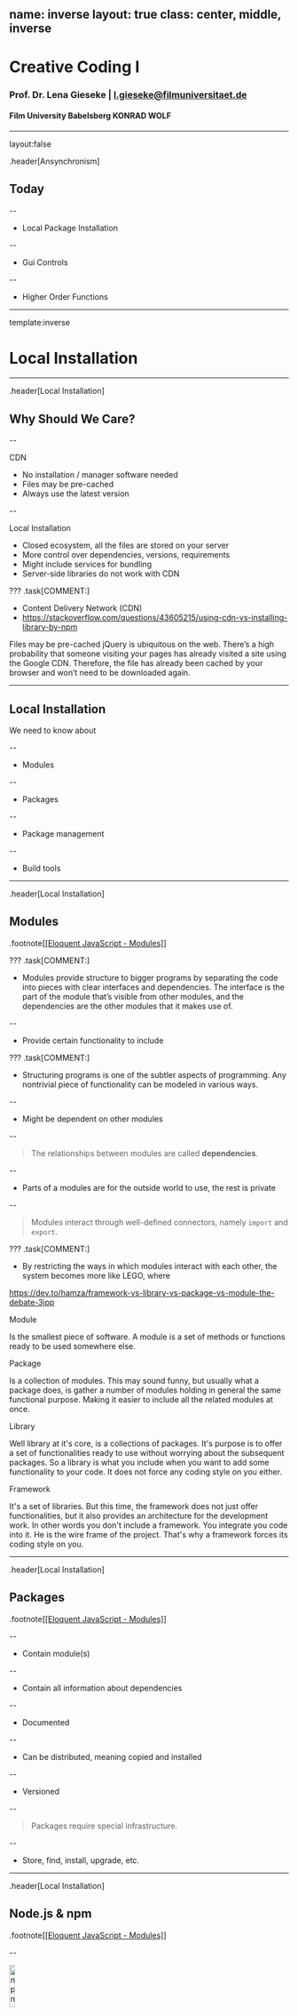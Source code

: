 name: inverse
layout: true
class: center, middle, inverse
---


# Creative Coding I


### Prof. Dr. Lena Gieseke | l.gieseke@filmuniversitaet.de  

#### Film University Babelsberg KONRAD WOLF


---
layout:false

.header[Ansynchronism]

## Today

--
* Local Package Installation

--
* Gui Controls

--
* Higher Order Functions

---
template:inverse

# Local Installation


---
.header[Local Installation]


## Why Should We Care?

--

CDN

* No installation / manager software needed
* Files may be pre-cached
* Always use the latest version

--

Local Installation 

* Closed ecosystem, all the files are stored on your server
* More control over dependencies, versions, requirements
* Might include services for bundling
* Server-side libraries do not work with CDN 



???
.task[COMMENT:]  

*  Content Delivery Network (CDN)
*  https://stackoverflow.com/questions/43605215/using-cdn-vs-installing-library-by-npm

Files may be pre-cached
jQuery is ubiquitous on the web. There’s a high probability that someone visiting your pages has already visited a site using the Google CDN. Therefore, the file has already been cached by your browser and won’t need to be downloaded again.

---

## Local Installation

We need to know about

--

* Modules

--
* Packages

--
* Package management

--
* Build tools


---
.header[Local Installation]

## Modules

.footnote[[[Eloquent JavaScript - Modules]](https://eloquentjavascript.net/10_modules.html#h_zWTXAU93DC)]


???
.task[COMMENT:]  

* Modules provide structure to bigger programs by separating the code into pieces with clear interfaces and dependencies. The interface is the part of the module that’s visible from other modules, and the dependencies are the other modules that it makes use of.

--
* Provide certain functionality to include


???
.task[COMMENT:]  

* Structuring programs is one of the subtler aspects of programming. Any nontrivial piece of functionality can be modeled in various ways.

--
* Might be dependent on other modules

--
  
> The relationships between modules are called **dependencies**.

--

* Parts of a modules are for the outside world to use, the rest is private

--

> Modules interact through well-defined connectors, namely `import` and `export`.




???
.task[COMMENT:]  

* By restricting the ways in which modules interact with each other, the system becomes more like LEGO, where

https://dev.to/hamza/framework-vs-library-vs-package-vs-module-the-debate-3jpp
  

Module

Is the smallest piece of software. A module is a set of methods or functions ready to be used somewhere else.  
  
Package

Is a collection of modules. This may sound funny, but usually what a package does, is gather a number of modules holding in general the same functional purpose. Making it easier to include all the related modules at once.  
  
Library

Well library at it's core, is a collections of packages. It's purpose is to offer a set of functionalities ready to use without worrying about the subsequent packages. So a library is what you include when you want to add some functionality to your code. It does not force any coding style on you either.  
  
Framework

It's a set of libraries. But this time, the framework does not just offer functionalities, but it also provides an architecture for the development work. In other words you don't include a framework. You integrate you code into it. He is the wire frame of the project. That's why a framework forces its coding style on you.

---
.header[Local Installation]
## Packages


.footnote[[[Eloquent JavaScript - Modules]](https://eloquentjavascript.net/10_modules.html#h_zWTXAU93DC)]

--
* Contain module(s)

--
* Contain all information about dependencies

--
* Documented

--
* Can be distributed, meaning copied and installed

--
* Versioned

--

> Packages require special infrastructure.

--
  
* Store, find, install, upgrade, etc.

---
.header[Local Installation]

## Node.js & npm

.footnote[[[Eloquent JavaScript - Modules]](https://eloquentjavascript.net/10_modules.html#h_zWTXAU93DC)]

--

<img src="../02_scripts/img/web/npm.png" alt="npm" style="width:14%;">

* Online repository for JavaScript packages
* An installation and management program
* Comes with useful command line tools, e.g. to run your app
* npm is part of Node.js

--

<img src="../02_scripts/img/web/node.png" alt="node" style="width:28%;">

* An open-source, cross-platform JavaScript runtime environment

---
## Node.js

--

![client_server](../02_scripts/img/web/client_server.png)  

--

* The back-end, meaning the 'engine' of an application in contrast to its front-end interface and interactions.  

--
* Powerful for scalable, data-intensive and real-time apps

???

* As homework you have to install node. This might lead to problems, do it early.
* https://nodejs.org/en/download/

---
## Node.js

The *Hello World* of Node.js is a web server:

```js
const http = require('node:http');

const hostname = '127.0.0.1';
const port = 3000;

const server = http.createServer((req, res) => {
  res.statusCode = 200;
  res.setHeader('Content-Type', 'text/plain');
  res.end('Hello World\n');
});

server.listen(port, hostname, () => {
  console.log(`Server running at http://${hostname}:${port}/`);
});
```

.footnote[[[nodejs.org]](https://nodejs.org/en/learn/getting-started/introduction-to-nodejs)]


???
.task[COMMENT:]  

* 2324/code/node/server.js

---
.header[Node.js]

## Version Managing (Optional)

The node.js version you are using matters a lot! 

--

* Different projects may require different versions of Node.js

--
* Use a tool to manage different versions for Node.js

--

> Yes, we need a package manager for installing an environment that gives us then a package manger...


--

There are [several package manager](https://nodejs.org/en/download/package-manager/) that help you with organizing node versions.
  

???
.task[COMMENT:]  
  
I personally like nvm as it is simple and straight-forward to use (it is actually just a bash script).


.footnote[[freecodecamp](https://www.freecodecamp.org/news/node-version-manager-nvm-install-guide/)]


---
.header[Node.js]

## NVM

[NVM](https://github.com/nvm-sh/nvm/blob/master/README.md) allows you to **install different versions** of Node, **and switch** between these versions depending on the project that you're working on via the command line.

--

<br >

Hence, for getting Node.js, we 

1. Install NVM (or any node version manager of your choice)
2. With NVM install node



???

nvm install --lts

For now, we are just going to work with the latest Node.js version. But keep in mind that if you are ever running into version issues with Node.js, you can switch versions with nvm.
  
https://heynode.com/tutorial/install-nodejs-locally-nvm/

---
## Node.js

### *Or simply download the latest version of [Node.js](https://nodejs.org/en/download)* 😎


---
## Node.js

You can use node to run JavaScript code. 

--

<br >

To execute the JavaScript file, run in a terminal for example:

```bash
node cc1_ws2324_test_01.js
```

???

* For programming a server in JavaScript we need now the web specific functionality of JavaScript, which I introduce in the following.


---
.header[Node.js] 

## npm

--

* The *node package manager* for JavaScript

--
* Comes with node

--
* The world’s largest software registry with more than two million packages


???
.task[COMMENT:]  

* https://www.npmjs.com/

--
### npm CLI

* Command-line interface
* Toolkit for building apps

--

```
npm run X
```

---
.header[Local Installation]

## Node.js & npm

You can check a proper installation with the flag `-v`, which should return the installed version:

```
node -v         // v20.10.0
```

  
```
npm -v          // 10.2.3
```

---
.header[Node.js | npm] 

## Package Installations

For using packages and frameworks, for each project you have 

--
1. to initialize the npm environment and 

--
2. install the packages you want to use.

---
.header[Node.js | npm] 

## 1. Initializing the Node Environment


```node
npm init
```

* Configure the development environment in the current folder

???

.task[TASK:]  

* Show
* mkdir moo
* cd moo
* npm init

rm -r testing

--

* Creates a `package.json` file

--
    * Dependencies: tracks which packages we install 

--
    * Script commands to run your package in different states, e.g. development vs. deployment

--
    * Description, license, etc.

---
.header[Node.js | npm] 

## 1. Initializing the Node Environment


If you know that you are going with a standard setup (which is usually the case for now), you can also set default values with:

```node
npm init -y
```

???

.task[COMMENT:]  

* The `-y` flag means that npm will use default values instead of going through the interactive process asking questions in regard to the configuration settings.


---
.header[Node.js | npm] 

## 2. Packages

`npm install packagename` 

* Installs a package locally (inside of your project folder)

???

.task[COMMENT:]  


--

E.g., we need the three.js module:

```
npm install three
```


???

.task[COMMENT:]  

* Show package.json 

---
.header[Node.js | npm] 

## 2. Packages

After installing a package, we track in

--
* `package.json`: name and version with tolerance

--
* `package-lock.json`: the exact name and version

--

The actual code is in the folder

* `node_modules/`
    * Do not touch this folder
    * Do not commit this folder

--

To re-install you project you can use `npm install package.json`!




???
.task[COMMENT:]  

* No need for the `node_modules/` files.
To use a package within node use `require` and the package name, e.g.

```js
const cowsay = require('cowsay');
```

* `require` is the node version of `import`



```js
let cowsay = require("cowsay");

console.log(cowsay.say({
    text : "Hello, my name is Henry. I am cow. Love me!",
    e : "oo",
    T : "u"
}));
```


---
.header[Local Installation]

## Summary

Install once

* Node.js
* npm

--
  
For each project do

```
npm init -y
```

--
  
For each package do

```
npm install packagename
```

---
.header[Local Installation]

## three.js

```
npm install three
```

--

```
npm install vite
```

--
* Recommended by three.js as development environment

--
* Optimizes the development experience (quick server updates, etc.)

--
* Helps us later to bundle and employ a project (vite is a **build tool**)

--

  
You could also install multiple packages at once:

```
npm install three vite
```


???
.task[COMMENT:]  

* https://gsap.com/


---
.header[Local Installation | three.js]

## How To Run

--
  
In `package.json` we define how to run our app:

```js
{
  // ...
  "scripts": {
    "dev": "vite",
    "build": "vite build"
  },
  // ...
}
```

--
* **`npm run dev`** to start the development server

.footnote[[[three.js Journey]](https://threejs-journey.com/lessons/first-threejs-project#basic-website)]

???
.task[COMMENT:]  

We are using the vite package to run our code.
* `dev` executes `vite`, and `build` executes `vite build` by using the vite/ dependency from the node_modules/ folder.

--
* `npm run X` runs the command under the key X inside scripts object

---
.header[Local Installation | three.js]

## How To Run

`npm run dev`

* You are now running a web server
    * If the page doesn’t open, the terminal should display a local URL such as http://localhost:5173/
    * Open that URL manually

--
* Detects file changes

--
* `CTRL + C` to stop the server


---
template:inverse

## GUIs

---
## GUIs

While you can create your own debug UI using HTML / CSS / JS, there are already multiple libraries:

.footnote[[[three.js Journey]](https://threejs-journey.com/lessons/debug-ui#introduction)]

.left-even[
* [dat.GUI](https://github.com/dataarts/dat.gui)
* [lil-gui](https://lil-gui.georgealways.com/)
* [control-panel](https://github.com/freeman-lab/control-panel)
* [ControlKit](https://github.com/automat/controlkit.js)
* [Uil](https://github.com/lo-th/uil)
* [Tweakpane](https://cocopon.github.io/tweakpane/)
* [Guify](https://github.com/colejd/guify)
* [Oui](https://github.com/wearekuva/oui)
]



--
.right-even[
* Not three.js specific
* Possibly *debug UIs*
]


???
.task[COMMENT:]  

* https://bruno-simon.com/#debug

---
.header[GUIs]

## `lil-gui`

--
* Often used in combination with three.js

--
* Replacement for dat.GUI

--
* [Various of features and styles](https://lil-gui.georgealways.com/examples/kitchen-sink/)
    * Numbers and Sliders
    * Dropdowns
    * Color
    * Text
    * Checkbox
    * Select
    * Button



???
.task[COMMENT:]  

* https://threejs.org/examples/#webgl_animation_skinning_morph
* https://filters.pixijs.download/main/demo/index.html

    * Range —for numbers with minimum and maximum value
    * Color —for colors with various formats
    * Text —for simple texts
    * Checkbox —for booleans (true or false)
    * Select —for a choice from a list of values
    * Button —to trigger functions

---
.header[GUIs]

## `lil-gui`

* Install the package:  

`npm install lil-gui`  
  
--

* Import the code

```js
import { GUI } from 'lil-gui';
```

--
* Create an instance

```js
const gui = new GUI();
```

---
.header[GUIs | `lil-gui`]

## Adding Controllers

--

We always need to **modify an object's property**:
  
<br >
`gui.add(object, property)`

--

```
gui.add(mesh.position, 'y')
```

--

You can specify the minimum value, the maximum value, the precision and give a name:

```
gui.add(mesh.position, 'y', - 10, 10, 0.01, 'Elevation');
```



.footnote[[[three.js Journey]](https://threejs-journey.com/lessons/debug-ui#introduction)]

---
.header[GUIs | `lil-gui`]

## Adding Controllers

For better readability, you can chain the parameter properties:

```
gui.add(mesh.position, 'y').min(- 10).max(10).step(0.01).name('Elevation');
```

.footnote[[[three.js Journey]](https://threejs-journey.com/lessons/debug-ui#introduction)]

--

```
gui
    .add(mesh.position, 'y')
    .min(- 10)
    .max(10)
    .step(0.01)
    .name('Elevation');
```

--

[https://lil-gui.georgealways.com/#Guide#Numbers-and-Sliders](https://lil-gui.georgealways.com/#Guide#Numbers-and-Sliders)

---
.header[GUIs | `lil-gui` | Adding Controllers]

## Property Types

```
gui.add(material, 'wireframe')
```

--

<br >

**lil-gui will choose an appropriate controller based on the property's data type.** 

.footnote[[[lil-gui Documentation]](https://lil-gui.georgealways.com/#Guide)]

--

<br >

Since 'wireframe' is a boolean, a checkbox is created.

---
.header[GUIs | `lil-gui` | Adding Controllers]

## Property Types

```
gui.add( obj, 'boolean property' );      // checkbox
gui.add( obj, 'string property' );       // text field
gui.add( obj, 'number property' );       // number field
gui.add( obj, 'function property' );     // button
```



---
.header[GUIs | `lil-gui`]

## Non-Property Controls

--

```
let myValue = 24;
gui.add(myValue, ?);
```

--

For adjusting your own variable, wrap them in a JavaScript object:

```
const myObject = { myValue: 24 };
gui.add(myObject, 'myValue');
```

---
.header[GUIs | `lil-gui`]

## Buttons

By default, if we pass a function as property, a button is created.

--

```
function myCallbackFunc()
{
    console.log('Do stuff');
}
```

--

```
const guiParams = {doStuff: myCallbackFunc};
gui.add(guiParams, 'doStuff');
```

---
.header[GUIs | `lil-gui`]

## Change Events

If you want to call a function every time a controller is changed, you can pass it to the controller's `onChange` method.  

--

<br >
The new value will be passed to your function after every change.

.footnote[[[lil-gui Documentation]](https://lil-gui.georgealways.com/#Guide)]


???
.task[COMMENT:]  

* So long as it originates from that controller and not from code elsewhere

---
.header[GUIs | `lil-gui`]

## Change Events

```js
const guiParams = { elevate: 3 };
```
--
```js
function elevateFunc(value)
{
    mesh1.position.y = value;
    mesh2.position.y = value;
}
```
--
```js
gui
    .add(guiParams, 'elevate')
    .min(-10)
    .max(10)
    .step(0.1)
    .onChange(elevateFunc);
```


---
.header[GUIs | `lil-gui` | Change Events]

## Different Notation

```js
const guiParams = { elevate: 3 };

gui
    .add(guiParams, 'elevate')
    .min(-10)
    .max(10)
    .step(0.1)
    .onChange(value =>
    {
        icosa.position.y = value;
        icosaWire.position.y = value;
    })
```



---
template: inverse

# Asynchronism


???
.task[COMMENT:]  

* What does it mean?
    * Occurring at different times
    * Allowing the client to continue during processing
    * Having many actions occurring at a time, in any order, without waiting for each other.
* Do you have examples for asynchronity in every day life?
    * Recorded communication
    * Personal plans alla "when I have done this, I will..."
    * Promises
    * Thinking in general?
* How does the digital transformation re-shape time for us?
* Which role does asynchronism play in regard to web development?


---

## Asynchronism

With this chapter you will

--
* understand and be be able to work with JavaScript functions
    * higher order functions 
    * modern (> ECMAScript 2015) syntax
    * asynchronous functionality
--
* and with that **practice your algorithmic thinking**!


---

## Asynchronism

--

In a *synchronous* programming model, things happen one at a time.  
  
--
<br >
  
A **single thread** of control:

```
1 thread ->   |<---A---->||<----B---------->||<------C----->|
```

.footnote[[[Eloquent Javascript]](https://eloquentjavascript.net/11_async.html), [[stackoverflow]](https://stackoverflow.com/questions/748175/asynchronous-vs-synchronous-execution-what-is-the-difference)]

???

*synchronous*: When you call a function that performs a long-running action, it returns only when the action has finished and it can return the result. This stops your program for the time the action takes.
  
Synchronous or Synchronized means "connected", or "dependent" in some way. In other words, two synchronous tasks must be aware of one another, and one task must execute in some way that is dependent on the other, such as wait to start until the other task has completed.
  
> You are in a queue to get a movie ticket. You cannot get one until everybody in front of you gets one, and the same applies to the people queued behind you.

  

* The thick lines represent time the program spends running normally, and the thin lines represent time spent waiting for the network. 
* In the synchronous model, the time taken by the network is part of the timeline for a given thread of control.

https://stackoverflow.com/questions/748175/asynchronous-vs-synchronous-execution-what-is-the-difference

--
  
**Parallel threads** of control:

```
thread A -> |<---A---->|   
                        \  
thread B ------------>   ->|<----B---------->|   
                                              \   
thread C ---------------------------------->   ->|<------C----->| 
```


???
.task[COMMENT:]  

A thread is another running program whose execution may be interleaved with other programs by the operating system—since most modern computers contain multiple processors, multiple threads may even run at the same time, on different processors. A second thread could start the second request, and then both threads wait for their results to come back, after which they resynchronize to combine their results.


---

## Asynchronism

An *asynchronous* model allows multiple things to happen at the same time.  

???

*asynchronous*: When you start an action, your program continues to run. When the action finishes, the program is informed and gets access to the result (for example, the data read from disk).
  
Asynchronous means they are totally independent and neither one must consider the other in any way, either in the initiation or in execution.

> You are in a restaurant with many other people. You order your food. Other people can also order their food, they don't have to wait for your food to be cooked and served to you before they can order. In the kitchen restaurant workers are continuously cooking, serving, and taking orders. People will get their food served as soon as it is cooked.

  
In the asynchronous model, starting a network action conceptually causes a split in the timeline. The program that initiated the action continues running, and the action happens alongside it, notifying the program when it is finished.
  
Another way to describe the difference is that waiting for actions to finish is **implicit** in the synchronous model, while it is **explicit**, under our control, in the asynchronous one.
  
Asynchronicity cuts both ways. It makes expressing programs that do not fit the straight-line model of control easier, but it can also make expressing programs that do follow a straight line more awkward. We’ll see some ways to address this awkwardness later in the chapter.

Both of the important JavaScript programming platforms—browsers and Node.js—make operations that might take a while asynchronous, rather than relying on threads. Since programming with threads is notoriously hard (understanding what a program does is much more difficult when it’s doing multiple things at once), this is generally considered a good thing.


--
<br >
  
**Async threads** of control:  
  
```
         A-Start ------------------------------------------ A-End   
           | B-Start -----------------------------------------|--- B-End   
           |    |      C-Start ------------------- C-End      |      |   
           |    |       |                           |         |      |
           V    V       V                           V         V      V      
1 thread->|<-A-|<--B---|<-C-|-A-|-C-|--A--|-B-|--C-->|---A---->|--B-->| 
```

.footnote[[[Eloquent Javascript]](https://eloquentjavascript.net/11_async.html), [[stackoverflow]](https://stackoverflow.com/questions/748175/asynchronous-vs-synchronous-execution-what-is-the-difference)]


---
.header[Asynchronism]

## Callbacks

--
Give functions that perform a slow action as argument the next function that should be executed when the action is finished.  
<br >
  
Such a function is called a *callback* function. 


???
.task[COMMENT:]  

* One approach to asynchronous programming is to make functions that perform a slow action take an extra argument, called a *callback* function. 

--

<br >

The action is started, and when it finishes, the callback function is called *with the result* from the action.

---
.header[Asynchronism]

## Callbacks

```js
myFunc(myCallbackFunc, arg1, ...);
```


???
.task[COMMENT:]  

`myFunc` is implemented so that `myCallbackFunc` is called, once `myFunc` is done.

--

> Callbacks are the veins of a web application. They enable a balanced, non-blocking flow of asynchronous control going back and forth between parts of the application.

[[Fred Schott]](../02_scripts/http:6/fredkschott.com/post/2014/03/understanding-error-first-callbacks-in-node-js/)

---
.header[Asynchronism]

## Callbacks

```js
setTimeout(print, 500, "Time is up");

function print(strData)
{
    console.log(strData);
}
```

???

The `setTimeout` function, available both in Node.js and in browsers, waits a given number of milliseconds (a second is a thousand milliseconds) and then calls a function.
* https://developer.mozilla.org/en-US/docs/Web/API/setTimeout

* Show in browser
* https://p5js.org/reference/#/p5/createCanvas
* https://p5js.org/reference/#/p5.Element/doubleClicked

---
.header[Asynchronism]

## Callbacks

Callback functions enable the creation of **dependencies** and **follow-up functionality** if a certain event happened.

--

```js
function setup()
{
    let canvas = createCanvas(512, 512);
    canvas.doubleClicked(changeColor);

    background(240);
}

function changeColor()
{
    background(random(255), random(255), random(255));
}
```

---
.header[Asynchronism]

## Callbacks

```js
function elevateFunc(value){
    mesh1.position.y = value;
    mesh2.position.y = value;
}

const guiParams = { elevate: 3 };

gui
    .add(guiParams, 'elevate')
    .min(-10)
    .max(10)
    .step(0.1)
    .onChange(elevateFunc);
```

---
.header[Asynchronism]

## Callbacks

The callback functionality and the option to pass a function as an argument is based on the principle of *higher order functions*.

---
template: inverse

# Higher Order Functions


???
.task[COMMENT:]  

* What are higher order functions?
* Higher-order functions allow us to abstract over *actions*, not just *values*. They come in several forms. For example, we can have functions that create new functions.
* We have already used higher order function by adding a function as callback to an event listeners.  

---

## Higher Order Functions

In mathematics and computer science, a higher-order function is a function that does at least one of the following:

* it takes one or more functions as arguments
* it returns a function as its result

--

Functions are regular objects in JavaScript and they can be handled almost the same as objects.  



???

This means that functions operate on other functions, either by taking them as arguments or by returning them. 

Higher-order functions allow us to abstract over *actions*, not just *values*. They come in several forms. For example, we can have functions that create new functions.

We have already used higher order function by adding a function as callback to an event listeners.  

[[Wikipedia: Higher-order function]](https://en.wikipedia.org/wiki/Higher-order_function)

---

## Higher Order Functions

Three exemplary higher-order functions, taking another function as argument, are `map`, `filter`, and `reduce` for working with arrays. 

--

* `map` applies a function to each element of its list

--
* `filter` removes all elements of a list not satisfying a condition

--
* `reduce` successively applies a binary operation to pairs of the list and therefore reduces the list to a value

???

Each programming language supporting programming in the functional style supports at least the three functions map, filter, and reduce. The names of the three functions have variations in the different programming languages. 

---
.header[Higher Order Functions]

## `map`

```js
let lengths = ["Bilbo", "Gandalf", "Nazgul"].map(getLength);

function getLength(item)
{
    return item.length;
}
console.log(lengths); 
```

--

```
// 5,7,6
```

---
.header[Higher Order Functions]

## `reduce`


`array.reduce(function(total, currentValue, currentIndex, arr), initialValue)`

--

```js
let sum = [15.6, 2.3, 1.1, 4.7].reduce(getSum, 0);

function getSum(total, num) 
{
    return total + Math.round(num);
}
console.log(sum); 
```

--

```
// 24
```


---

.center[<img src="../02_scripts/img/04/mapfilterreduce.jpg" alt="mapfilterreduce" style="width:80%;">[[Modernes Cpp]](https://www.modernescpp.com/index.php/higher-order-functions)]


---

## Higher Order Functions

JavaScript offers two ways to write the code for higher order functions more compactly:

--

* ***Anonymous*** functions

--
* ***Arrow*** functions 
  
--
    * The modern and preferred way

---
template:inverse

# Anonymous Functions

???

TASK: Does anyone know what these are?

* anonymous functions are functions that are dynamically declared at runtime.

---
.header[Higher Order Functions]

## Anonymous Functions


They are called *anonymous* functions because they aren’t given a name in the same way as normal functions.  

--

```js
function() {
    // Function Body
}
```

--

*An anonymous function is a function without a name.*

--

Hence, anonymous functions are 

--
* directly placed, where they are needed, or 

--
* stored in a variable.

---
.header[Higher Order Functions | Anonymous Functions]

## Separate Function Definition

```js
function setup()
{
    let canvas = createCanvas(512, 512);
    canvas.doubleClicked(changeColor);

    background(240);
}

function changeColor()
{
    background(random(255), random(255), random(255));
}
```

---
.header[Higher Order Functions | Anonymous Functions]

## Directly Placed

```js
function setup()
{
    let canvas = createCanvas(512, 512);

    // The callback as anonymous function
    canvas.doubleClicked(function()
    {
        background(random(255), random(255), random(255));
    });

    background(240);
}
```

--
  
The value of the first argument of the `.doubleClicked()` event is a function without a name.


???
.task[COMMENT:]  

* The above makes use of the principle of higher order functions. 

---
.header[Higher Order Functions | Anonymous Functions]

## Directly Placed


```js
let lengths = ["Bilbo", "Gandalf", "Nazgul"].map(getLength);

function getLength(item)
{
    return item.length;
}

console.log(lengths); // 5,7,6
```
  
--

```js
let lengths = ["Bilbo", "Gandalf", "Nazgul"].map(function (item)
{
    return item.length;
});

console.log(lengths); // 5,7,6
```

---
.header[Higher Order Functions | Anonymous Functions]

## Stored In a Variable

Anonymous function can also be stored in and invoked (called) using a variable name.

```js
const greatMath = function (a, b) {return a * b};

let result = greatMath(4, 3);

console.log(result);
```

--

This is also called a *function expression*. 

--

<br >
Function expressions stored in variables do not need function names. They are always invoked using the variable name.


???
.task[COMMENT:]  

* What is the difference between a functions declaration and a function expression?
* https://stackoverflow.com/questions/1013385/what-is-the-difference-between-a-function-expression-vs-declaration-in-javascrip
    * Function declarations load before any code is executed.
    * Function expressions load only when the interpreter reaches that line of code.


---
.header[Higher Order Functions]

## Function Expressions

The subtle difference between a functions declaration and a function expression is *when* a function is created by the JavaScript engine:

--

* A function expression is created when the execution reaches it and is usable only from that moment on.

--

* A function declaration can be called earlier than it is defined.

???

For example, a global Function Declaration is visible in the whole script, no matter where it is.  

That’s due to internal algorithms. When JavaScript prepares to run the script, it first looks for global Function Declarations in it and creates the functions. We can think of it as an “initialization stage”.  

And after all Function Declarations are processed, the code is executed. So it has access to these functions.


---
.header[Higher Order Functions]

## Function Expressions

For example, this works:

```js
//Function Declaration

sayHi("Hans"); // Hello, Hans

function sayHi(name)
{
    console.log("Hello " + name);
}
```
--

The function declaration `sayHi` is created when JavaScript is preparing to start the script and is visible everywhere in it.

---
.header[Higher Order Functions]

## Function Expressions

If it were a function expression, then it wouldn’t work:

```js
//Function Expression

sayHi("Hans"); // error!

const sayHi = function(name)
{
    console.log("Hello " + name);
};
```

---
.header[Higher Order Functions]

## Anonymous Functions

All this is possible because functions in Javascript are just a special type of object. 

--

<br >

This means they can be used in the same way as any other object. 

--
* Stored in variables
* Passed to other functions
* Be returned from functions

[[javaScript.info]](../02_scripts/https6//www.w3schools.com/js/js_function_definition.asp)

???
.task[COMMENT:]  

* text
They can be stored in variables, passed to other functions as parameters or be returned from a function using the return statement. Functions are always objects, no matter how they are created.



---
template: inverse

# Arrow Functions

--
### *(this is only different syntax!)*


???
.task[COMMENT:]  

Arrow functions were added in 2015, mostly to make it possible to write function expressions more compactly.

[[javaScript.info]](../02_scripts/https6//www.w3schools.com/js/js_function_definition.asp) [[Eloquent JavaScript]](../02_scripts/https6//eloquentjavascript.net/03_functions.html)


---
.header[Higher Order Functions]

## Arrow Functions

Arrow functions allow an even shorter syntax for writing function expressions (starting with ECMAScript 2015).

???

* In certain cases you don't need the function keyword, the return keyword, nor the curly brackets.

--

```js
// ES5
const myFunction = function (param1, param2)
{
    // do something
}
```

--

```js
// ECMAScript 2015
const myFunction = (param1, param2) =>
{
    // do something
}
```

---
.header[Higher Order Functions]

## Arrow Functions

```js
const myFunction = (param1, param2) =>
{
    // do something
}
```

An arrow comes after the list of parameters and is followed by the function’s body. It expresses something like  

--
<br >

> This input (the parameters) produces this result (the body).
  

--

`this input => this result`




---
.header[Higher Order Functions]

## Arrow Functions


If there are no parameters, the `()` just stay empty:

--

```js
// ES5
const myFunction = function ()
{
    // do something
}

--

// ECMAScript 2015
const myFunction = () =>
{
    // do something
}
```

---
.header[Higher Order Functions]

## Arrow Functions


With this, we can make the anonymous function for changing the canvas color in a p5 sketch even more compact:

```js
// ES5 Anonymous syntax
canvas.doubleClicked(function ()
{
    background(random(255), random(255), random(255));
});
```

--

```js
// ECMAScript 2015 Arrow syntax
canvas.doubleClicked(() => background(random(255), random(255), random(255)));
```

---
.header[Higher Order Functions]

## Arrow Functions



If there is only one parameter, we can omit the `()`.

```js
// ES5
const myFunction = function (param1)
{
    // do something
}

// ECMAScript 2015
const myFunction = param1 =>
{
    // do something
}
```

---
.header[Higher Order Functions ]

## Arrow Functions


```js
let lengths = ["Bilbo", "Gandalf", "Nazgul"].map(getLength);

function getLength(item)
{
    return item.length;
}

console.log(lengths); // 5,7,6
```
  

```js
let lengths = ["Bilbo", "Gandalf", "Nazgul"].map(function (item)
{
    return item.length;
});

console.log(lengths); // 5,7,6
```

---
.header[Higher Order Functions ]

## Arrow Functions


```js
let lengths = ["Bilbo", "Gandalf", "Nazgul"].map(getLength);

function getLength(item)
{
    return item.length;
}

console.log(lengths); // 5,7,6
```
  

```js
let lengths = ["Bilbo", "Gandalf", "Nazgul"].map( item =>
{
    return item.length;
});

console.log(lengths); // 5,7,6
```

---
.header[Higher Order Functions]

## Arrow Functions


Also, when there is only one line of code, you can omit the return and the {}.

```js
// ES5
const result = function(x, y) 
{
    return x * y;
}

// ECMAScript 2015
const result = (x, y) => x * y;
```

---
.header[Higher Order Functions]

## Arrow Functions


Once again, when there is only one parameter, you can also omit the parentheses around the parameter list.

```js
// ES5
const result = function(x) 
{
    return x * x;
}

// ECMAScript 2015
const result = x => x * x;
```


---
template:inverse

# 🤯

---
.header[GUIs | `lil-gui` | Change Events]

## Different Notation

```js
const guiParams = { elevate: 3 };

gui
    .add(guiParams, 'elevate')
    .min(-10)
    .max(10)
    .step(0.1)
    .onChange(value =>
    {
        icosa.position.y = value;
        icosaWire.position.y = value;
    })
```

---
.header[Higher Order Functions | three.js]

## Window Resizing

```
window.addEventListener('resize', () => 
{
    renderer.setSize(window.innerWidth, window.innerHeight);
    camera.aspect = window.innerWidth / window.innerHeight;
    camera.updateProjectionMatrix();
});
```


???
.task[COMMENT:]  

* .updateProjectionMatrix () : undefined

Updates the camera projection matrix. Must be called after any change of parameters. 

TODO: more three.js examples



---
.header[Higher Order Functions]

## Exercise

[Exercise File ↗︎](../../../2324/code/class07/cc1_ws2324_functions_START.js)



---
.header[Higher Order Functions]

## Arrow Functions


For now you can remember that functions, anonymous functions, function expression and arrow functions do the same thing.  

--
  
  <br >
They do have slight differences but nothing we need to be bothered about at this point.



???
.task[COMMENT:]  


When Is The Arrow Function Helpful?

Arrow functions do not have their own this. They are not well suited for defining object methods.

Arrow functions are not hoisted. They must be defined before they are used.

Using `const` is safer than using `let`, because a function expression is always constant value.

You can only omit the return keyword and the curly brackets if the function is a *single statement*. Because of this, it might be a good habit to always keep them: 

---
.header[Higher Order Functions]

## Arrow Functions

No matter what your programming level is, you **must understand higher order functions**, meaning that functions can be input and return arguments.  

--

<br >

With that we can build functionality chains with callbacks in order to enable asynchron execution.

--

<br >

The best syntax for higher order functions is the **arrow syntax**.

--

<br >

*But wait, there is more...* 😱

---

## Asynchronism

We just saw the tip of the iceberg! The most relevant asynchron functionality syntax:

* Promises
* then..catch
* Async / Await

--

For proper web development you would need to understand the above concepts.


???
.task[COMMENT:]  

You must **understand promises** but not necessarily write them from scratch yourself.




---
template: inverse

## The End

# 💪🏼  🗓  🔎


???
.task[COMMENT:]  

* Show tasks

